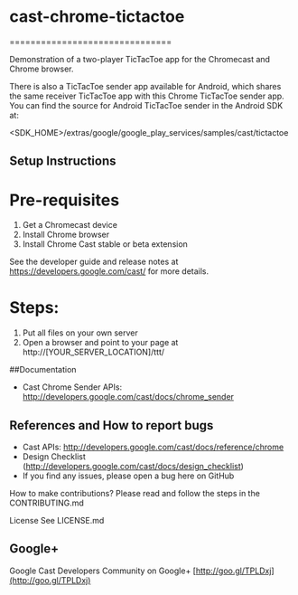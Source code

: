 # cast-chrome-tictactoe
===============================

Demonstration of a two-player TicTacToe app for the Chromecast and Chrome browser. 

There is also a TicTacToe sender app available for Android, which shares the same receiver TicTacToe app with
this Chrome TicTacToe sender app. You can find the source for Android TicTacToe sender in the Android SDK at:

<SDK_HOME>/extras/google/google_play_services/samples/cast/tictactoe

## Setup Instructions

# Pre-requisites
 1. Get a Chromecast device
 2. Install Chrome browser
 3. Install Chrome Cast stable or beta extension

 See the developer guide and release notes at https://developers.google.com/cast/ for more details.
 
# Steps:
 1. Put all files on your own server
 2. Open a browser and point to your page at http://[YOUR_SERVER_LOCATION]/ttt/

##Documentation
* Cast Chrome Sender APIs: http://developers.google.com/cast/docs/chrome_sender

## References and How to report bugs
* Cast APIs: http://developers.google.com/cast/docs/reference/chrome
* Design Checklist (http://developers.google.com/cast/docs/design_checklist)
* If you find any issues, please open a bug here on GitHub

How to make contributions?
Please read and follow the steps in the CONTRIBUTING.md

License
See LICENSE.md

## Google+
 Google Cast Developers Community on Google+ [http://goo.gl/TPLDxj](http://goo.gl/TPLDxj)
